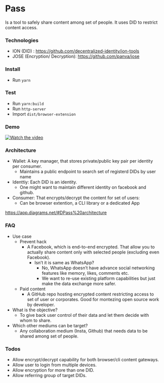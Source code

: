 # Pass

Is a tool to safely share content among set of people. It uses DID to restrict content access.

### Technologies
* ION (DID) : https://github.com/decentralized-identity/ion-tools
* JOSE (Encryption/ Decryption): https://github.com/panva/jose

### Install

- Run `yarn`

### Test

- Run `yarn:build`
- Run `http-server`
- Import `dist/browser-extension`

### Demo

[![Watch the video](https://user-images.githubusercontent.com/4686410/148703377-75cf29a9-49d2-46e2-8728-02ea954b0ced.png)](https://drive.google.com/file/d/1aa7MP4kAgimkCQofe3Y4XezseBSbJH5b/view?usp=sharing)

### Architecture
- Wallet: A key manager, that stores private/public key pair per identity per consumer.
  - Maintains a public endpoint to search set of registerd DIDs by user name   
- Identtiy: Each DID is an identity. 
  - One might want to maintain different identity on facebook and github.
- Consumer: That encrypts/decrypt the content for set of users:
  - Can be browser extention, a CLI library or a dedicated App


https://app.diagrams.net/#DPass%20architecture

### FAQ
- Use case 
  - Prevent hack
    - A Facebook, which is end-to-end encrypted. That allow you to actually share content only with selected people (excluding even Facebook).
      - Isn’t it is same as WhatsApp? 
        - No, WhatsApp  doesn’t have advance social networking features like memory, likes, comments etc. 
        - We want to re-use existing platform capabilities but just make the data exchange more safer.
  - Paid content
    - A GitHub repo hosting encrypted content restricting access to set of user or corporates. Good for montezing open source work by developer.
- What is the objective?  
  - To give back user control of their data and let them decide with whom to share.
- Which other mediums can be target?  
  - Any collaboration medium (Insta, Github) that needs data to be shared among set of people.


### Todos
- Allow encrypt/decrypt capability for both browser/cli content gateways.
- Allow user to login from multiple devices.
- Allow encryption for more than one DID.
- Allow referring group of target DIDs.
